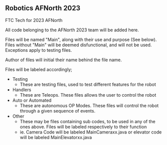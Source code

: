 ## Robotics AFNorth 2023
FTC Tech for 2023 AFNorth

All code belonging to the AFNorth 2023 team will be added here. 

Files will be named "Main", along with their use and purpose (See below). Files without "Main" will be deemed disfunctional, and will not be used. Exceptions apply to testing files.

Author of files will initial their name behind the file name.

Files will be labeled accordingly;
- Testing
    - These are testing files, used to test different features for the robot
- Handlers
    - These are Teleops. These files allows the user to control the robot
- Auto or Automated
    - These are autonomous OP Modes. These files will control the robot through a given sequence of events.
- Other
    - These may be files containing sub codes, to be used in any of the ones above. Files will be labeled respectively to their function    
    - ie. Camera Code will be labeled MainCameraxx.java or elevator code will be labeled MainElevatorxx.java
